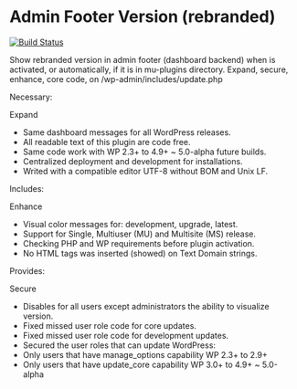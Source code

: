 # Admin Footer Version (rebranded)

[![Build Status](https://travis-ci.org/luciano-croce/admin-footer-version-rebranded.svg?branch=master)](https://travis-ci.org/luciano-croce/admin-footer-version-rebranded)

Show rebranded version in admin footer (dashboard backend) when is activated, or automatically, if it is in mu-plugins directory. Expand, secure, enhance, core code, on /wp-admin/includes/update.php

Necessary:

Expand

  * Same dashboard messages for all WordPress releases.
  * All readable text of this plugin are code free.
  * Same code work with WP 2.3+ to 4.9+ ~ 5.0-alpha future builds.
  * Centralized deployment and development for installations.
  * Writed with a compatible editor UTF-8 without BOM and Unix LF.

Includes:

Enhance

 * Visual color messages for: development, upgrade, latest.
 * Support for Single, Multiuser (MU) and Multisite (MS) release.
 * Checking PHP and WP requirements before plugin activation.
 * No HTML tags was inserted (showed) on Text Domain strings.

Provides:

Secure

 * Disables for all users except administrators the ability to visualize version.
 * Fixed missed user role code for core updates.
 * Fixed missed user role code for development updates.
 * Secured the user roles that can update WordPress:
 * Only users that have manage_options capability WP 2.3+ to 2.9+
 * Only users that have update_core capability WP 3.0+ to 4.9+ ~ 5.0-alpha

